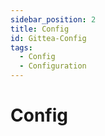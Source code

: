 ```yaml
---
sidebar_position: 2
title: Config
id: Gittea-Config
tags:
  - Config
  - Configuration
---
```


# Config
